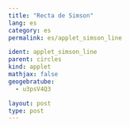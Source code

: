 ```yaml
---
title: "Recta de Simson"
lang: es
category: es
permalink: es/applet_simson_line

ident: applet_simson_line
parent: circles
kind: applet
mathjax: false
geogebratube:
  - u3psV4Q3

layout: post
type: post
---
```


<div style="height:600px; width:800px; margin: auto;" id="applet_containeru3psV4Q3"></div>